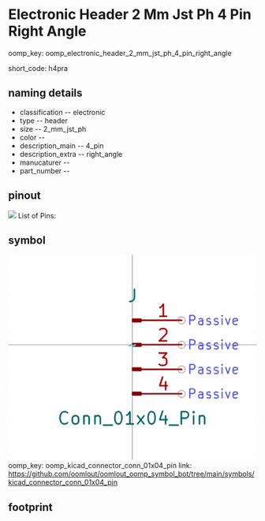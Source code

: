 # Electronic Header 2 Mm Jst Ph 4 Pin Right Angle
oomp_key: oomp_electronic_header_2_mm_jst_ph_4_pin_right_angle  

short_code: h4pra
## naming details
* classification -- electronic
* type -- header
* size -- 2_mm_jst_ph
* color -- 
* description_main -- 4_pin
* description_extra -- right_angle
* manucaturer -- 
* part_number -- 
## pinout
![](working_pinout_600.png)
List of Pins:

## symbol

![](symbol/0/working/working_600.png)  
oomp_key: oomp_kicad_connector_conn_01x04_pin
link: https://github.com/oomlout/oomlout_oomp_symbol_bot/tree/main/symbols/kicad_connector_conn_01x04_pin


## footprint

